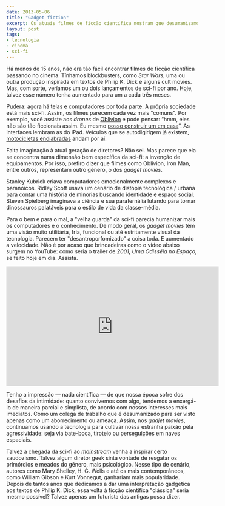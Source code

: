 ```yaml
---
date: 2013-05-06
title: "Gadget fiction"
excerpt: Os atuais filmes de ficção científica mostram que desumanizamos o gênero
layout: post
tags: 
- tecnologia
- cinema
- sci-fi
---
```


Há menos de 15 anos, não era tão fácil encontrar filmes de ficção científica passando no cinema. Tínhamos blockbusters, como *Star Wars*, uma ou outra produção inspirada em textos de Philip K. Dick e alguns cult movies. Mas, com sorte, veríamos um ou dois lançamentos de sci-fi por ano. Hoje, talvez esse número tenha aumentado para um a cada três meses.

Pudera: agora há telas e computadores por toda parte. A própria sociedade está mais sci-fi. Assim, os filmes parecem cada vez mais "comuns". Por exemplo, você assiste aos *drones* de [Oblivion](https://en.wikipedia.org/wiki/Oblivion_(2013_film)) e pode pensar: “hmm, eles não são tão ficcionais assim. Eu mesmo [posso construir um em casa](http://diydrones.com/)”. As interfaces lembram as do iPad. Veículos que se autodigirigem já existem, [motocicletas endiabradas](https://www.youtube.com/watch?v=Y882ICRnzbg) andam por aí.

Falta imaginação à atual geração de diretores? Não sei. Mas parece que ela se concentra numa dimensão bem específica da sci-fi: a invenção de equipamentos. Por isso, prefiro dizer que filmes como Oblivion, Iron Man, entre outros, representam outro gênero, o dos *gadget movies*.

Stanley Kubrick criava computadores emocionalmente complexos e paranóicos. Ridley Scott usava um cenário de distopia tecnológica / urbana para contar uma história de minorias buscando identidade e espaço social. Steven Spielberg imaginava a ciência e sua parafernália lutando para tornar dinossauros palatáveis para o estilo de vida da classe-média.

Para o bem e para o mal, a "velha guarda" da sci-fi parecia humanizar mais os computadores e o conhecimento. De modo geral, os *gadget movies* têm uma visão muito utilitária, fria, funcional ou até estritamente visual da tecnologia. Parecem ter "desantroporfomizado" a coisa toda. E aumentado a velocidade. Não é por acaso que brincadeiras como o vídeo abaixo surgem no YouTube: como seria o trailer de *2001, Uma Odisséia no Espaço*, se feito hoje em dia. Assista.

<iframe width="560" height="315" src="http://www.youtube.com/embed/ZSGsh9so_dA" frameborder="0" allowfullscreen></iframe>

Tenho a impressão — nada científica — de que nossa época sofre dos desafios da intimidade: quanto convivemos com algo, tendemos a enxergá-lo de maneira parcial e simplista, de acordo com nossos interesses mais imediatos. Como um colega de trabalho que é desumanizado para ser visto apenas como um aborrecimento ou ameaça. Assim, nos *gadjet movies*, continuamos usando a tecnologia para cultivar nossa estranha paixão pela agressividade: seja via bate-boca, tiroteio ou perseguições em naves espaciais.

Talvez a chegada da sci-fi ao *mainstream* venha a inspirar certo saudozismo. Talvez algum diretor geek sinta vontade de resgatar os primórdios e meados do gênero, mais psicológico. Nesse tipo de cenário, autores como Mary Shelley, H. G. Wells e até os mais contemporâneos, como William Gibson e Kurt Vonnegut, ganhariam mais popularidade. Depois de tantos anos que dedicamos a dar uma interpretação gadgética aos textos de Philip K. Dick, essa volta à ficção científica "clássica" seria mesmo possível? Talvez apenas um futurista das antigas possa dizer.